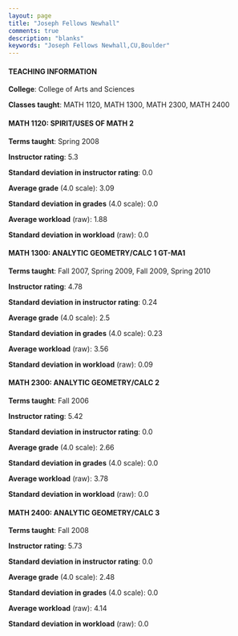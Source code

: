 ```yaml
---
layout: page
title: "Joseph Fellows Newhall" 
comments: true
description: "blanks"
keywords: "Joseph Fellows Newhall,CU,Boulder"
---
```

<head>
<script src="https://ajax.googleapis.com/ajax/libs/jquery/2.1.3/jquery.min.js"></script>
<script src="https://dl.dropboxusercontent.com/s/pc42nxpaw1ea4o9/highcharts.js?dl=0"></script>
<!-- <script src="../assets/js/highcharts.js"></script> -->
<style type="text/css">@font-face {
	font-family: "Bebas Neue";
	src: url(https://www.filehosting.org/file/details/544349/BebasNeue Regular.otf) format("opentype");
	}
	h1.Bebas { 
		font-family: "Bebas Neue", Verdana, Tahoma;
	}
</style>
</head>
	   
#### TEACHING INFORMATION

**College**: College of Arts and Sciences

**Classes taught**: MATH 1120, MATH 1300, MATH 2300, MATH 2400

#### MATH 1120: SPIRIT/USES OF MATH 2

**Terms taught**: Spring 2008

**Instructor rating**: 5.3

**Standard deviation in instructor rating**: 0.0

**Average grade** (4.0 scale): 3.09

**Standard deviation in grades** (4.0 scale): 0.0

**Average workload** (raw): 1.88

**Standard deviation in workload** (raw): 0.0

#### MATH 1300: ANALYTIC GEOMETRY/CALC 1 GT-MA1

**Terms taught**: Fall 2007, Spring 2009, Fall 2009, Spring 2010

**Instructor rating**: 4.78

**Standard deviation in instructor rating**: 0.24

**Average grade** (4.0 scale): 2.5

**Standard deviation in grades** (4.0 scale): 0.23

**Average workload** (raw): 3.56

**Standard deviation in workload** (raw): 0.09

#### MATH 2300: ANALYTIC GEOMETRY/CALC 2

**Terms taught**: Fall 2006

**Instructor rating**: 5.42

**Standard deviation in instructor rating**: 0.0

**Average grade** (4.0 scale): 2.66

**Standard deviation in grades** (4.0 scale): 0.0

**Average workload** (raw): 3.78

**Standard deviation in workload** (raw): 0.0

#### MATH 2400: ANALYTIC GEOMETRY/CALC 3

**Terms taught**: Fall 2008

**Instructor rating**: 5.73

**Standard deviation in instructor rating**: 0.0

**Average grade** (4.0 scale): 2.48

**Standard deviation in grades** (4.0 scale): 0.0

**Average workload** (raw): 4.14

**Standard deviation in workload** (raw): 0.0

